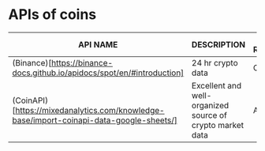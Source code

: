 # APIs of coins
|**API NAME**| **DESCRIPTION** |**AUTH REQUIREMENTS**|**SAMPLE URL**|
|---|---|---|---|
|(Binance)[https://binance-docs.github.io/apidocs/spot/en/#introduction]| 24 hr crypto data  | Open | https://data.binance.com/api/v3/ticker/24hr |
|(CoinAPI)[https://mixedanalytics.com/knowledge-base/import-coinapi-data-google-sheets/]|Excellent and well-organized source of crypto market data|	API Key| |
